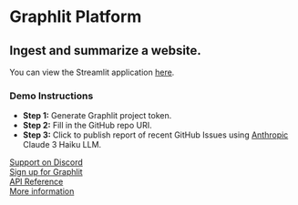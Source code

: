 # Graphlit Platform

## Ingest and summarize a website.

You can view the Streamlit application [here](https://graphlit-samples-publish-issues-feed.streamlit.app/).

### Demo Instructions
- **Step 1:** Generate Graphlit project token.
- **Step 2:** Fill in the GitHub repo URI.
- **Step 3:** Click to publish report of recent GitHub Issues using [Anthropic](https://www.anthropic.com) Claude 3 Haiku LLM.     

[Support on Discord](https://discord.gg/ygFmfjy3Qx)            
[Sign up for Graphlit](https://docs.graphlit.dev/getting-started/signup)            
[API Reference](https://docs.graphlit.dev/graphlit-data-api/api-reference)     
[More information](https://www.graphlit.com)